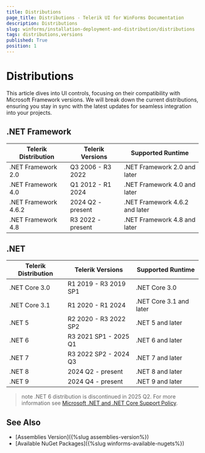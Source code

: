 ```yaml
---
title: Distributions
page_title: Distributions - Telerik UI for WinForms Documentation
description: Distributions
slug: winforms/installation-deployment-and-distribution/distributions
tags: distributions,versions
published: True
position: 1
---
```


# Distributions

This article dives into UI controls, focusing on their compatibility with Microsoft Framework versions. We will break down the current distributions, ensuring you stay in sync with the latest updates for seamless integration into your projects.

## .NET Framework

|Telerik Distribution|Telerik Versions|Supported Runtime|
|----|----|----|
|.NET Framework 2.0 | Q3 2006 - R3 2022|.NET Framework 2.0 and later|
|.NET Framework 4.0 | Q1 2012 - R1 2024|.NET Framework 4.0 and later|
|.NET Framework 4.6.2 | 2024 Q2 - present|.NET Framework 4.6.2 and later|
|.NET Framework 4.8 | R3 2022 - present|.NET Framework 4.8 and later|


## .NET

|Telerik Distribution|Telerik Versions|Supported Runtime|
|----|----|----|
|.NET Core 3.0| R1 2019 - R3 2019 SP1|.NET Core 3.0|
|.NET Core 3.1| R1 2020 - R1 2024|.NET Core 3.1 and later|
|.NET 5| R2 2020 - R3 2022 SP2|.NET 5 and later|
|.NET 6| R3 2021 SP1 - 2025 Q1|.NET 6 and later	|
|.NET 7| R3 2022 SP2 - 2024 Q3|.NET 7 and later|
|.NET 8| 2024 Q2 - present|.NET 8 and later|
|.NET 9| 2024 Q4 - present|.NET 9 and later|


>note .NET 6 distribution is discontinued in 2025 Q2. For more information see [Microsoft .NET and .NET Core Support Policy](https://dotnet.microsoft.com/en-us/platform/support/policy/dotnet-core).

## See Also

* [Assemblies Version]({%slug assemblies-version%})
* [Available NuGet Packages]({%slug winforms-available-nugets%})
